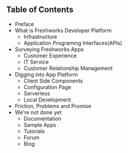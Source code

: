 ## Table of Contents
* Preface
* What is Freshworks Developer Platform
  * Infrastructure
  * Application Programing Interfaces(APIs)
* Surveying Freshworks Apps
  * Customer Experience
  * IT Service
  * Customer Relationship Management
* Digging into App Platform
  * Client Side Components
  * Configuration Page
  * Serverless
  * Local Development
* Friction, Problems and Promise
* We're not done yet
  * Documentation
  * Sample Apps
  * Tutorials
  * Forum
  * Blog
